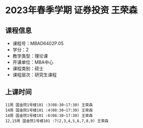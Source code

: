 # 2023年春季学期 证券投资 王荣森






## 课程信息

- 课程号：MBAD6402P.05
- 学分：2
- 教学类型：理论课
- 开课单位：MBA中心
- 课程类别：硕士
- 课程层次：研究生课程

## 上课时间

```
11周 国金院1号楼101 :3(08:30~17:30) 王荣森
14周 国金院1号楼101 :4(08:30~17:30) 王荣森
14周 国金院1号楼101 :6(08:30~17:30) 王荣森
12,15周 国金院1号楼101 :7(2,3,4,5,6,7,8,9) 王荣森
```

